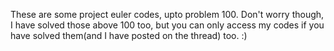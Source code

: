 These are some project euler codes, upto problem 100. Don't worry though, I have solved those above 100 too, but you can only access my codes if you have solved them(and I have posted on the thread) too. :)
